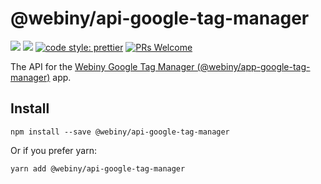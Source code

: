 # @webiny/api-google-tag-manager
[![](https://img.shields.io/npm/dw/@webiny/api-google-tag-manager.svg)](https://www.npmjs.com/package/@webiny/api-google-tag-manager) 
[![](https://img.shields.io/npm/v/@webiny/api-google-tag-manager.svg)](https://www.npmjs.com/package/@webiny/api-google-tag-manager)
[![code style: prettier](https://img.shields.io/badge/code_style-prettier-ff69b4.svg?style=flat-square)](https://github.com/prettier/prettier)
[![PRs Welcome](https://img.shields.io/badge/PRs-welcome-brightgreen.svg?style=flat-square)](http://makeapullrequest.com)

The API for the [Webiny Google Tag Manager (@webiny/app-google-tag-manager)](../app-google-tag-manager) app. 
  
## Install
```
npm install --save @webiny/api-google-tag-manager
```

Or if you prefer yarn: 
```
yarn add @webiny/api-google-tag-manager
```

